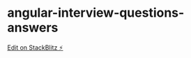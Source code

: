 # angular-interview-questions-answers

[Edit on StackBlitz ⚡️](https://stackblitz.com/edit/angular-template-statements-functions-dqvckl)